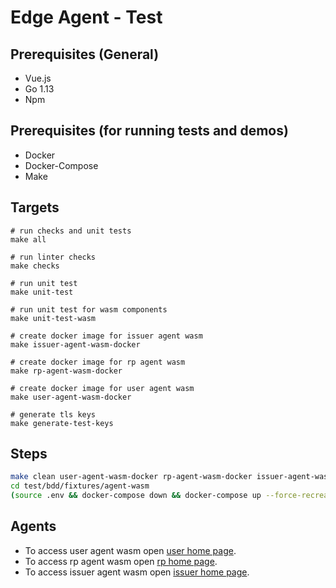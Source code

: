 # Edge Agent - Test

## Prerequisites (General)

- Vue.js
- Go 1.13
- Npm

## Prerequisites (for running tests and demos)
- Docker
- Docker-Compose
- Make

## Targets
```
# run checks and unit tests
make all

# run linter checks
make checks

# run unit test
make unit-test

# run unit test for wasm components
make unit-test-wasm

# create docker image for issuer agent wasm
make issuer-agent-wasm-docker

# create docker image for rp agent wasm
make rp-agent-wasm-docker

# create docker image for user agent wasm
make user-agent-wasm-docker

# generate tls keys
make generate-test-keys
```

## Steps

```bash
make clean user-agent-wasm-docker rp-agent-wasm-docker issuer-agent-wasm-docker generate-test-keys
cd test/bdd/fixtures/agent-wasm
(source .env && docker-compose down && docker-compose up --force-recreate)
```

## Agents

- To access user agent wasm open [user home page](https://127.0.0.1:8091/index.html). 
- To access rp agent wasm open [rp home page](https://127.0.0.1:8092/index.html). 
- To access issuer agent wasm open [issuer home page](https://127.0.0.1:8090/index.html). 

